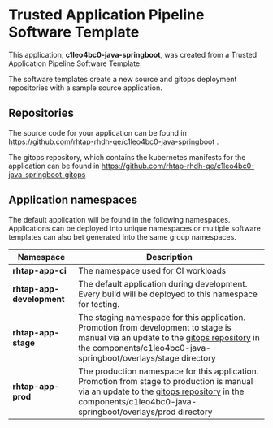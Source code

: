 # Trusted Application Pipeline Software Template

This application, **c1leo4bc0-java-springboot**, was created from a Trusted Application Pipeline Software Template.

The software templates create a new source and gitops deployment repositories with a sample source application. 

## Repositories

The source code for your application can be found in [https://github.com/rhtap-rhdh-qe/c1leo4bc0-java-springboot ](https://github.com/rhtap-rhdh-qe/c1leo4bc0-java-springboot ).
 
The gitops repository, which contains the kubernetes manifests for the application can be found in 
[https://github.com/rhtap-rhdh-qe/c1leo4bc0-java-springboot-gitops ](https://github.com/rhtap-rhdh-qe/c1leo4bc0-java-springboot-gitops ) 

## Application namespaces 

The default application will be found in the following namespaces. Applications can be deployed into unique namespaces or multiple software templates can also bet generated into the same group namespaces.  

|  Namespace   |  Description   |  
| -------- | -------- |
| **rhtap-app-ci** | The namespace used for CI workloads |
| **rhtap-app-development** | The default application during development. Every build will be deployed to this namespace for testing. |
| **rhtap-app-stage** | The staging namespace for this application. Promotion from development to stage is manual via an update to the [gitops repository](https://github.com/rhtap-rhdh-qe/c1leo4bc0-java-springboot-gitops ) in the components/c1leo4bc0-java-springboot/overlays/stage directory |
| **rhtap-app-prod** | The production namespace for this application. Promotion from stage to production is manual via an update to the [gitops repository](https://github.com/rhtap-rhdh-qe/c1leo4bc0-java-springboot-gitops ) in the components/c1leo4bc0-java-springboot/overlays/prod directory |